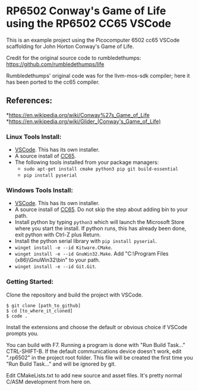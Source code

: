 # RP6502 Conway's Game of Life using the RP6502 CC65 VSCode

This is an example project using the Picocomputer 6502 cc65 VSCode scaffolding for John Horton Conway's Game of Life.

Credit for the original source code to rumbledethumps: https://github.com/rumbledethumps/life

Rumbledethumps' original code was for the llvm-mos-sdk compiler; here it has been ported 
to the cc65 compiler.

## References:
*https://en.wikipedia.org/wiki/Conway%27s_Game_of_Life
*https://en.wikipedia.org/wiki/Glider_(Conway's_Game_of_Life)


### Linux Tools Install:
 * [VSCode](https://code.visualstudio.com/). This has its own installer.
 * A source install of [CC65](https://cc65.github.io/getting-started.html).
 * The following tools installed from your package managers:
    * `sudo apt-get install cmake python3 pip git build-essential`
    * `pip install pyserial`

### Windows Tools Install:
 * [VSCode](https://code.visualstudio.com/). This has its own installer.
 * A source install of [CC65](https://cc65.github.io/getting-started.html).
   Do not skip the step about adding bin to your path.
 * Install python by typing `python3` which will launch the Microsoft Store
   where you start the install. If python runs, this has already been done,
   exit python with Ctrl-Z plus Return.
 * Install the python serial library with `pip install pyserial`.
 * `winget install -e --id Kitware.CMake`.
 * `winget install -e --id GnuWin32.Make`.
    Add "C:\Program Files (x86)\GnuWin32\bin" to your path.
 * `winget install -e --id Git.Git`.

### Getting Started:
Clone the repository and build the project with VSCode.

```
$ git clone [path_to_github]
$ cd [to_where_it_cloned]
$ code .
```

Install the extensions and choose the default or obvious choice if VSCode
prompts you.

You can build with F7. Running a program is done with "Run Build Task..."
CTRL-SHIFT-B. If the default communications device doesn't work, edit ".rp6502"
in the project root folder. This file will be created the first time you
"Run Build Task..." and will be ignored by git.

Edit CMakeLists.txt to add new source and asset files. It's
pretty normal C/ASM development from here on.
